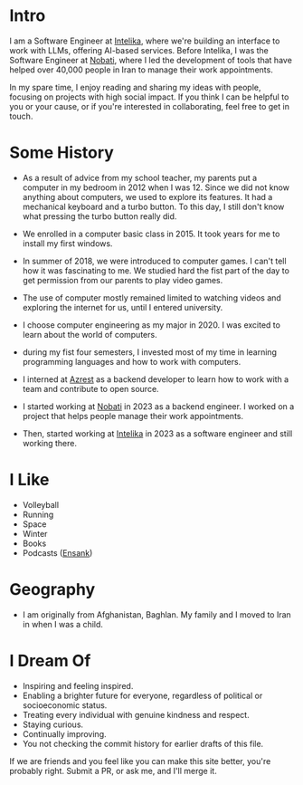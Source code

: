 # Intro

I am a Software Engineer at [Intelika](https://intelika.ai/), where we're building an interface to work with LLMs, offering AI-based services. Before Intelika, I was the Software Engineer at [Nobati](https://nobati.app/), where I led the development of tools that have helped over 40,000 people in Iran to manage their work appointments.

In my spare time, I enjoy reading and sharing my ideas with people, focusing on projects with high social impact. If you think I can be helpful to you or your cause, or if you're interested in collaborating, feel free to get in touch.

# Some History

- As a result of advice from my school teacher, my parents put a computer in my bedroom in 2012 when I was 12. Since we did not know anything about computers, we used to explore its features. It had a mechanical keyboard and a turbo button. To this day, I still don't know what pressing the turbo button really did.

- We enrolled in a computer basic class in 2015. It took years for me to install my first windows.

- In summer of 2018, we were introduced to computer games. I can't tell how it was fascinating to me. We studied hard the fist part of the day to get permission from our parents to play video games.

- The use of computer mostly remained limited to watching videos and exploring the internet for us, until I entered university.

- I choose computer engineering as my major in 2020. I was excited to learn about the world of computers.

- during my fist four semesters, I invested most of my time in learning programming languages and how to work with computers.

- I interned at [Azrest](https://github.com/Asrez) as a backend developer to learn how to work with a team and contribute to open source.

- I started working at [Nobati](https://nobati.app/) in 2023 as a backend engineer. I worked on a project that helps people manage their work appointments.

- Then, started working at [Intelika](https://intelika.ai/) in 2023 as a software engineer and still working there.

# I Like

- Volleyball
- Running
- Space
- Winter
- Books
- Podcasts ([Ensank](https://ensanak.com/%D9%BE%D8%A7%D8%AF%DA%A9%D8%B3%D8%AA-%D8%A7%D9%86%D8%B3%D8%A7%D9%86%DA%A9/))

# Geography

- I am originally from Afghanistan, Baghlan. My family and I moved to Iran in when I was a child.

# I Dream Of

- Inspiring and feeling inspired.
- Enabling a brighter future for everyone, regardless of political or socioeconomic status.
- Treating every individual with genuine kindness and respect.
- Staying curious.
- Continually improving.
- You not checking the commit history for earlier drafts of this file.

If we are friends and you feel like you can make this site better, you're probably right. Submit a PR, or ask me, and I'll merge it.

